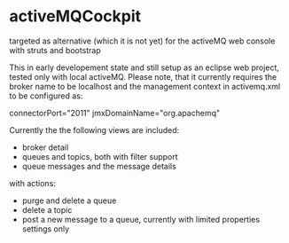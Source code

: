 # activeMQCockpit
targeted as alternative (which it is not yet) for the activeMQ web console with struts and bootstrap

This in early developement state and still setup as an eclipse web project, tested only with local activeMQ. 
Please note, that it currently requires the broker name to be localhost and the management context in activemq.xml 
to be configured as: 

connectorPort="2011" jmxDomainName="org.apachemq"

Currently the the following views are included: 
- broker detail 
- queues and topics, both with filter support
- queue messages and the message details

with actions: 
- purge and delete a queue 
- delete a topic 
- post a new message to a queue, currently with limited properties settings only

